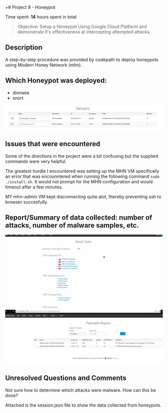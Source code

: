 +# Project 9 - Honeypot

Time spent: **14** hours spent in total

> Objective: Setup a Honeypot Using Google Cloud Platform and demonstrate it's effectiveness at intercepting attempted attacks.

## Description

A step-by-step procedure was provided by codepath to deploy honeypots using Modern Honey Network (mhn).

## Which Honeypot was deployed:
- dionaea
- snort

<img src='Honeypot(s) Deployed.PNG' title= 'Honeypots Deployed' width='' alt='' />


## Issues that were encountered

Some of the directions in the project were a bit confusing but the supplied commands were very helpful.  

The greatest hurdle I encountered was setting up the MHN VM specifically an error that was encounntered when running the following command  ```sudo ./install.sh```. It would not prompt for the MHN configuration and would timeout after a few minutes. 

MY mhn-admin VM kept disconnecting quite alot, thereby preventing ssh to browser succesfully. 

## Report/Summary of data collected: number of attacks, number of malware samples, etc.

<img src='Attack Report Summary.gif' title= 'Attack Summary' width='' alt='' />



<img src='Snip4.PNG' title= 'Payloads' width='' alt='' />


## Unresolved Questions and Comments
Not sure how to determine which attacks were malware. How can this be done?

Attached is the session.json file to show the data collected from honeypots.

